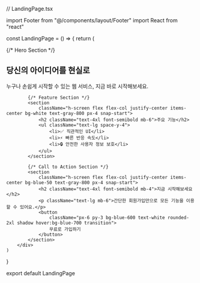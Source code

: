 // LandingPage.tsx

import Footer from "@/components/layout/Footer"
import React from "react"

const LandingPage = () => {
    return (
        <div
            className="bg-white h-screen w-screen overflow-y-scroll scroll-smooth snap-y snap-mandatory">
            {/* Hero Section */}
            <section
                className="h-screen flex flex-col justify-center items-center bg-gradient-to-b from-blue-100 to-white text-gray-800 px-4 snap-start">
                <h1 className="text-5xl font-bold mb-4">당신의 아이디어를 현실로</h1>
                <p className="text-xl text-center max-w-xl mb-8">
                    누구나 손쉽게 시작할 수 있는 웹 서비스, 지금 바로 시작해보세요.
                </p>
            </section>

            {/* Feature Section */}
            <section
                className="h-screen flex flex-col justify-center items-center bg-white text-gray-800 px-4 snap-start">
                <h2 className="text-4xl font-semibold mb-6">주요 기능</h2>
                <ul className="text-lg space-y-4">
                    <li>✅ 직관적인 UI</li>
                    <li>⚡ 빠른 반응 속도</li>
                    <li>🔒 안전한 사용자 정보 보호</li>
                </ul>
            </section>

            {/* Call to Action Section */}
            <section
                className="h-screen flex flex-col justify-center items-center bg-blue-50 text-gray-800 px-4 snap-start">
                <h2 className="text-4xl font-semibold mb-4">지금 시작해보세요</h2>
                <p className="text-lg mb-6">간단한 회원가입만으로 모든 기능을 이용할 수 있어요.</p>
                <button
                    className="px-6 py-3 bg-blue-600 text-white rounded-2xl shadow hover:bg-blue-700 transition">
                    무료로 가입하기
                </button>
            </section>
        </div>
    )
}

export default LandingPage
